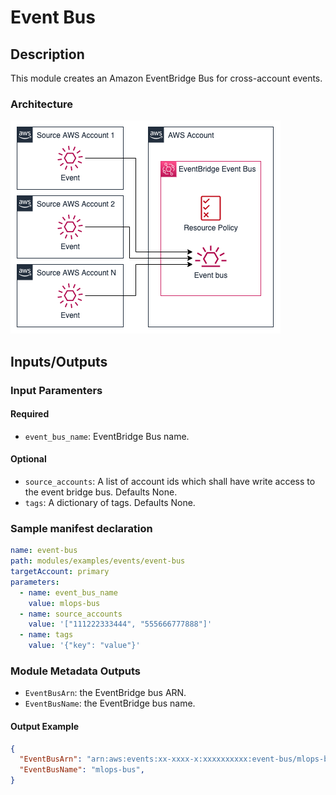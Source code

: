 # Event Bus

## Description

This module creates an Amazon EventBridge Bus for cross-account events.

### Architecture

![Event Bus Architecture](docs/_static/architecture.drawio.png "Event Bus Architecture")

## Inputs/Outputs

### Input Paramenters

#### Required

- `event_bus_name`: EventBridge Bus name.

#### Optional

- `source_accounts`: A list of account ids which shall have write access to the event bridge bus. Defaults None.
- `tags`: A dictionary of tags. Defaults None.

### Sample manifest declaration

```yaml
name: event-bus
path: modules/examples/events/event-bus
targetAccount: primary
parameters:
  - name: event_bus_name
    value: mlops-bus
  - name: source_accounts
    value: '["111222333444", "555666777888"]'
  - name: tags
    value: '{"key": "value"}'
```

### Module Metadata Outputs

- `EventBusArn`: the EventBridge bus ARN.
- `EventBusName`: the EventBridge bus name.

#### Output Example

```json
{
  "EventBusArn": "arn:aws:events:xx-xxxx-x:xxxxxxxxxx:event-bus/mlops-bus",
  "EventBusName": "mlops-bus",
}
```